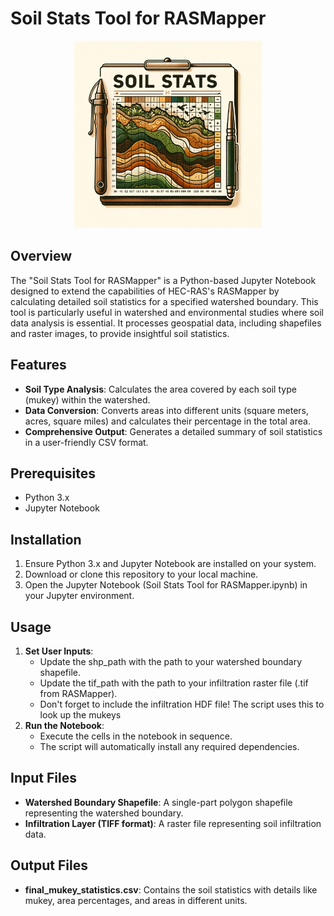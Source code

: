# Soil Stats Tool for RASMapper

<p align="center">
  <img src="sst_logo.png" width="300">
</p>


## Overview
The "Soil Stats Tool for RASMapper" is a Python-based Jupyter Notebook designed to extend the capabilities of HEC-RAS's RASMapper by calculating detailed soil statistics for a specified watershed boundary. This tool is particularly useful in watershed and environmental studies where soil data analysis is essential. It processes geospatial data, including shapefiles and raster images, to provide insightful soil statistics.

## Features
- **Soil Type Analysis**: Calculates the area covered by each soil type (mukey) within the watershed.
- **Data Conversion**: Converts areas into different units (square meters, acres, square miles) and calculates their percentage in the total area.
- **Comprehensive Output**: Generates a detailed summary of soil statistics in a user-friendly CSV format.

## Prerequisites
- Python 3.x
- Jupyter Notebook

## Installation
1. Ensure Python 3.x and Jupyter Notebook are installed on your system.
2. Download or clone this repository to your local machine.
3. Open the Jupyter Notebook (Soil Stats Tool for RASMapper.ipynb) in your Jupyter environment.

## Usage
1. **Set User Inputs**:
   - Update the shp_path with the path to your watershed boundary shapefile.
   - Update the tif_path with the path to your infiltration raster file (.tif from RASMapper).
   - Don't forget to include the infiltration HDF file!  The script uses this to look up the mukeys
2. **Run the Notebook**:
   - Execute the cells in the notebook in sequence.
   - The script will automatically install any required dependencies.

## Input Files
- **Watershed Boundary Shapefile**: A single-part polygon shapefile representing the watershed boundary.
- **Infiltration Layer (TIFF format)**: A raster file representing soil infiltration data.

## Output Files
- **final_mukey_statistics.csv**: Contains the soil statistics with details like mukey, area percentages, and areas in different units.




